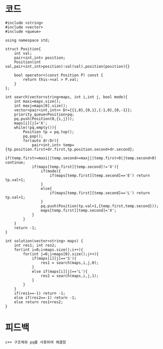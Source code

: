 # 코드

    #include <string>
    #include <vector>
    #include <queue>

    using namespace std;

    struct Position{
        int val;
        pair<int,int> position;
        Position(int val,pair<int,int>position):val(val),position(position){}
        
        bool operator<(const Position P) const {
            return this->val > P.val;
        }
    };

    int search(vector<string>maps, int i,int j, bool mode){
        int maxi=maps.size();
        int maxj=maps[0].size();
        vector<pair<int,int>> Dr={{1,0},{0,1},{-1,0},{0,-1}};
        priority_queue<Position>pq;
        pq.push(Position(0,{i,j}));    
        maps[i][j]='X';
        while(!pq.empty()){
            Position tp = pq.top();
            pq.pop();
            for(auto dr:Dr){
                pair<int,int> temp={tp.position.first+dr.first,tp.position.second+dr.second};
                if(temp.first>=maxi||temp.second>=maxj||temp.first<0||temp.second<0) continue;
                if(maps[temp.first][temp.second]!='X'){
                    if(mode){
                        if(maps[temp.first][temp.second]=='E') return tp.val+1;
                    }
                    else{
                        if(maps[temp.first][temp.second]=='L') return tp.val+1;
                    }      
                    pq.push(Position(tp.val+1,{temp.first,temp.second}));    
                    maps[temp.first][temp.second]='X';
                }
            }
        }
        return -1;
    }

    int solution(vector<string> maps) {
        int res1; int res2;
        for(int i=0;i<maps.size();i++){
            for(int j=0;j<maps[0].size();j++){            
                if(maps[i][j]=='S'){
                    res1 = search(maps,i,j,0);
                }
                else if(maps[i][j]=='L'){
                    res2 = search(maps,i,j,1);
                }
            }
        }
        if(res1==-1) return -1;
        else if(res2==-1) return -1;
        else return res1+res2;
    }

# 피드백

    c++ 구조체와 pq를 사용하여 해결함